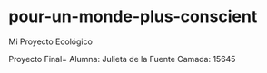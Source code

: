 # pour-un-monde-plus-conscient

Mi Proyecto Ecológico


Proyecto Final=
Alumna: Julieta de la Fuente
Camada: 15645
